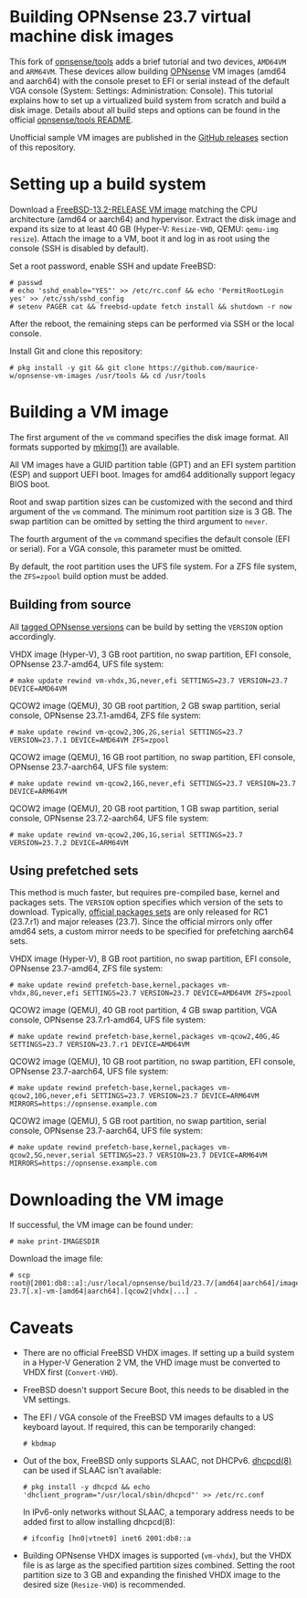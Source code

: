 Building OPNsense 23.7 virtual machine disk images
==================================================

This fork of [opnsense/tools](https://github.com/opnsense/tools) adds a brief tutorial and two devices, `AMD64VM` and `ARM64VM`.
These devices allow building [OPNsense](https://opnsense.org/) VM images (amd64 and aarch64) with the console preset to EFI or serial instead of the default VGA console (System: Settings: Administration: Console).
This tutorial explains how to set up a virtualized build system from scratch and build a disk image.
Details about all build steps and options can be found in the official [opnsense/tools README](https://github.com/opnsense/tools/blob/master/README.md).

Unofficial sample VM images are published in the [GitHub releases](https://github.com/maurice-w/opnsense-vm-images/releases) section of this repository.

Setting up a build system
=========================

Download a [FreeBSD-13.2-RELEASE VM image](https://download.freebsd.org/releases/VM-IMAGES/13.2-RELEASE/) matching the CPU architecture (amd64 or aarch64) and hypervisor.
Extract the disk image and expand its size to at least 40 GB (Hyper-V: `Resize-VHD`, QEMU: `qemu-img resize`).
Attach the image to a VM, boot it and log in as root using the console (SSH is disabled by default).

Set a root password, enable SSH and update FreeBSD:

    # passwd
    # echo 'sshd_enable="YES"' >> /etc/rc.conf && echo 'PermitRootLogin yes' >> /etc/ssh/sshd_config
    # setenv PAGER cat && freebsd-update fetch install && shutdown -r now

After the reboot, the remaining steps can be performed via SSH or the local console.

Install Git and clone this repository:

    # pkg install -y git && git clone https://github.com/maurice-w/opnsense-vm-images /usr/tools && cd /usr/tools

Building a VM image
===================

The first argument of the `vm` command specifies the disk image format. All formats supported by [mkimg(1)](https://man.freebsd.org/cgi/man.cgi?query=mkimg) are available.

All VM images have a GUID partition table (GPT) and an EFI system partition (ESP) and support UEFI boot. Images for amd64 additionally support legacy BIOS boot.

Root and swap partition sizes can be customized with the second and third argument of the `vm` command.
The minimum root partition size is 3 GB. The swap partition can be omitted by setting the third argument to `never`.

The fourth argument of the `vm` command specifies the default console (EFI or serial). For a VGA console, this parameter must be omitted.

By default, the root partition uses the UFS file system. For a ZFS file system, the `ZFS=zpool` build option must be added.

Building from source
--------------------

All [tagged OPNsense versions](https://github.com/opnsense/core/tags) can be build by setting the `VERSION` option accordingly.

VHDX image (Hyper-V), 3 GB root partition, no swap partition, EFI console, OPNsense 23.7-amd64, UFS file system:

    # make update rewind vm-vhdx,3G,never,efi SETTINGS=23.7 VERSION=23.7 DEVICE=AMD64VM

QCOW2 image (QEMU), 30 GB root partition, 2 GB swap partition, serial console, OPNsense 23.7.1-amd64, ZFS file system:

    # make update rewind vm-qcow2,30G,2G,serial SETTINGS=23.7 VERSION=23.7.1 DEVICE=AMD64VM ZFS=zpool

QCOW2 image (QEMU), 16 GB root partition, no swap partition, EFI console, OPNsense 23.7-aarch64, UFS file system:

    # make update rewind vm-qcow2,16G,never,efi SETTINGS=23.7 VERSION=23.7 DEVICE=ARM64VM

QCOW2 image (QEMU), 20 GB root partition, 1 GB swap partition, serial console, OPNsense 23.7.2-aarch64, UFS file system:

    # make update rewind vm-qcow2,20G,1G,serial SETTINGS=23.7 VERSION=23.7.2 DEVICE=ARM64VM

Using prefetched sets
---------------------

This method is much faster, but requires pre-compiled base, kernel and packages sets. The `VERSION` option specifies which version of the sets to download.
Typically, [official packages sets](https://pkg.opnsense.org/FreeBSD:13:amd64/23.7/sets/) are only released for RC1 (23.7.r1) and major releases (23.7).
Since the official mirrors only offer amd64 sets, a custom mirror needs to be specified for prefetching aarch64 sets.

VHDX image (Hyper-V), 8 GB root partition, no swap partition, EFI console, OPNsense 23.7-amd64, ZFS file system:

    # make update rewind prefetch-base,kernel,packages vm-vhdx,8G,never,efi SETTINGS=23.7 VERSION=23.7 DEVICE=AMD64VM ZFS=zpool

QCOW2 image (QEMU), 40 GB root partition, 4 GB swap partition, VGA console, OPNsense 23.7.r1-amd64, UFS file system:

    # make update rewind prefetch-base,kernel,packages vm-qcow2,40G,4G SETTINGS=23.7 VERSION=23.7.r1 DEVICE=AMD64VM

QCOW2 image (QEMU), 10 GB root partition, no swap partition, EFI console, OPNsense 23.7-aarch64, UFS file system:

    # make update rewind prefetch-base,kernel,packages vm-qcow2,10G,never,efi SETTINGS=23.7 VERSION=23.7 DEVICE=ARM64VM MIRRORS=https://opnsense.example.com

QCOW2 image (QEMU), 5 GB root partition, no swap partition, serial console, OPNsense 23.7-aarch64, UFS file system:

    # make update rewind prefetch-base,kernel,packages vm-qcow2,5G,never,serial SETTINGS=23.7 VERSION=23.7 DEVICE=ARM64VM MIRRORS=https://opnsense.example.com

Downloading the VM image
========================

If successful, the VM image can be found under:

    # make print-IMAGESDIR

Download the image file:

    # scp root@[2001:db8::a]:/usr/local/opnsense/build/23.7/[amd64|aarch64]/images/OPNsense-23.7[.x]-vm-[amd64|aarch64].[qcow2|vhdx|...] .

Caveats
=======

- There are no official FreeBSD VHDX images. If setting up a build system in a Hyper-V Generation 2 VM, the VHD image must be converted to VHDX first (`Convert-VHD`).
- FreeBSD doesn't support Secure Boot, this needs to be disabled in the VM settings.
- The EFI / VGA console of the FreeBSD VM images defaults to a US keyboard layout. If required, this can be temporarily changed:

      # kbdmap

- Out of the box, FreeBSD only supports SLAAC, not DHCPv6.
  [dhcpcd(8)](https://man.freebsd.org/cgi/man.cgi?query=dhcpcd) can be used if SLAAC isn't available:

      # pkg install -y dhcpcd && echo 'dhclient_program="/usr/local/sbin/dhcpcd"' >> /etc/rc.conf

  In IPv6-only networks without SLAAC, a temporary address needs to be added first to allow installing dhcpcd(8):

      # ifconfig [hn0|vtnet0] inet6 2001:db8::a

- Building OPNsense VHDX images is supported (`vm-vhdx`), but the VHDX file is as large as the specified partition sizes combined.
  Setting the root partition size to 3 GB and expanding the finished VHDX image to the desired size (`Resize-VHD`) is recommended.
